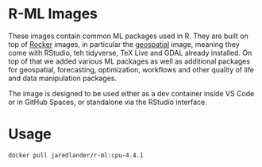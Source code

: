 # R-ML Images

These images contain common ML packages used in R. They are built on top of [Rocker](https://rocker-project.org/) images, in particular the [geospatial](https://rocker-project.org/images/versioned/rstudio.html) image, meaning they come with RStudio, teh tidyverse, TeX Live and GDAL already installed. On top of that we added various ML packages as well as additional packages for geospatial, forecasting, optimization, workflows and other quality of life and data manipulation packages.

The image is designed to be used either as a dev container inside VS Code or in GitHub Spaces, or standalone via the RStudio interface.

# Usage

```sh
docker pull jaredlander/r-ml:cpu-4.4.1

```